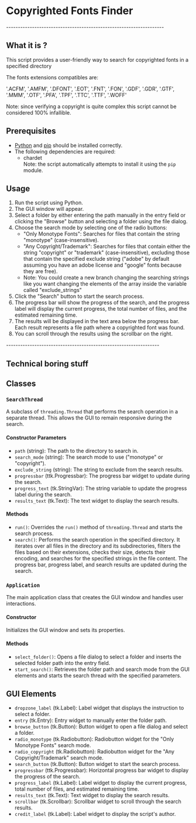 <h1>Copyrighted Fonts Finder</h1>
-------------------------------------------------------------------
<h2>What it is ?</h2>
<p>This script provides a user-friendly way to search for copyrighted fonts in a specified directory</p>
<p>The fonts extensions compatibles are:</p>
<p>'.ACFM', '.AMFM', '.DFONT', '.EOT', '.FNT', '.FON', '.GDF', '.GDR', '.GTF', '.MMM', '.OTF', '.PFA', '.TPF', '.TTC', '.TTF', '.WOFF'</p>

<p>Note: since verifying a copyright is quite complex this script cannot be considered 100% infallible.</p>

<h2>Prerequisites</h2>
<ul>
    <li><a href="https://www.python.org/downloads/">Python</a> and <a href="https://pip.pypa.io/en/stable/installation/" target="_BLANK">pip</a> should be installed correctly.</li>
    <li>The following dependencies are required:
        <ul>
            <li>chardet</li>
            Note: the script automatically attempts to install it using the <code>pip</code> module.
        </ul>
    </li>
</ul>
<h2>Usage</h2>
<ol>
    <li>Run the script using Python.</li>
    <li>The GUI window will appear.</li>
    <li>Select a folder by either entering the path manually in the entry field or clicking the "Browse" button and selecting a folder using the file dialog.</li>
    <li>Choose the search mode by selecting one of the radio buttons:
        <ul>
            <li>"Only Monotype Fonts": Searches for files that contain the string "monotype" (case-insensitive).</li>
            <li>"Any Copyright/Trademark": Searches for files that contain either the string "copyright" or "trademark" (case-insensitive), excluding those that contain the specified exclude string ("adobe" by default assuming you have an adobe license and "google" fonts because they are free).</li>
            <li>Note: You could create a new branch changing the searching strings like you want changing the elements of the array inside the variable called "exclude_strings"</li>
        </ul>
    </li>
    <li>Click the "Search" button to start the search process.</li>
    <li>The progress bar will show the progress of the search, and the progress label will display the current progress, the total number of files, and the estimated remaining time.</li>
    <li>The results will be displayed in the text area below the progress bar. Each result represents a file path where a copyrighted font was found.</li>
    <li>You can scroll through the results using the scrollbar on the right.</li>
</ol>
-----------------------------------------------------------------
<h2>Technical boring stuff</h2>

<h2>Classes</h2>

<h3><code>SearchThread</code></h3>
<p>A subclass of <code>threading.Thread</code> that performs the search operation in a separate thread. This allows the GUI to remain responsive during the search.</p>

<h4>Constructor Parameters</h4>
<ul>
    <li><code>path</code> (string): The path to the directory to search in.</li>
    <li><code>search_mode</code> (string): The search mode to use ("monotype" or "copyright").</li>
    <li><code>exclude_string</code> (string): The string to exclude from the search results.</li>
    <li><code>progressbar</code> (ttk.Progressbar): The progress bar widget to update during the search.</li>
    <li><code>progress_text</code> (tk.StringVar): The string variable to update the progress label during the search.</li>
    <li><code>results_text</code> (tk.Text): The text widget to display the search results.</li>
</ul>

<h4>Methods</h4>
<ul>
    <li><code>run()</code>: Overrides the <code>run()</code> method of <code>threading.Thread</code> and starts the search process.</li>
    <li><code>search()</code>: Performs the search operation in the specified directory. It iterates over all files in the directory and its subdirectories, filters the files based on their extensions, checks their size, detects their encoding, and searches for the specified strings in the file content. The progress bar, progress label, and search results are updated during the search.</li>
</ul>

<h3><code>Application</code></h3>
<p>The main application class that creates the GUI window and handles user interactions.</p>

<h4>Constructor</h4>
<p>Initializes the GUI window and sets its properties.</p>

<h4>Methods</h4>
<ul>
    <li><code>select_folder()</code>: Opens a file dialog to select a folder and inserts the selected folder path into the entry field.</li>
    <li><code>start_search()</code>: Retrieves the folder path and search mode from the GUI elements and starts the search thread with the specified parameters.</li>
</ul>

<h2>GUI Elements</h2>
<ul>
    <li><code>dropzone_label</code> (tk.Label): Label widget that displays the instruction to select a folder.</li>
    <li><code>entry</code> (tk.Entry): Entry widget to manually enter the folder path.</li>
    <li><code>browse_button</code> (tk.Button): Button widget to open a file dialog and select a folder.</li>
    <li><code>radio_monotype</code> (tk.Radiobutton): Radiobutton widget for the "Only Monotype Fonts" search mode.</li>
    <li><code>radio_copyright</code> (tk.Radiobutton): Radiobutton widget for the "Any Copyright/Trademark" search mode.</li>
    <li><code>search_button</code> (tk.Button): Button widget to start the search process.</li>
    <li><code>progressbar</code> (ttk.Progressbar): Horizontal progress bar widget to display the progress of the search.</li>
    <li><code>progress_label</code> (tk.Label): Label widget to display the current progress, total number of files, and estimated remaining time.</li>
    <li><code>results_text</code> (tk.Text): Text widget to display the search results.</li>
    <li><code>scrollbar</code> (tk.Scrollbar): Scrollbar widget to scroll through the search results.</li>
    <li><code>credit_label</code> (tk.Label): Label widget to display the script's author.</li>
</ul>
